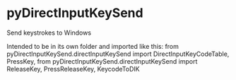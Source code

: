 # pyDirectInputKeySend
Send keystrokes to Windows

Intended to be in its own folder and imported like this:
from pyDirectInputKeySend.directInputKeySend import DirectInputKeyCodeTable, PressKey, 
from pyDirectInputKeySend.directInputKeySend import ReleaseKey, PressReleaseKey, KeycodeToDIK
